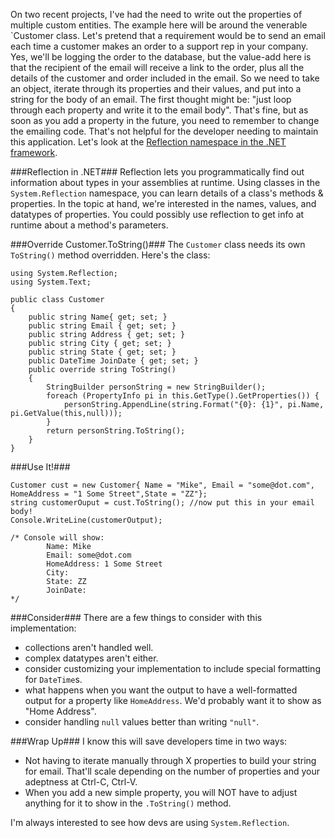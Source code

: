 <!--{Title:"Using System.Reflection to output your POCO object's property names + values", PublishedOn:"2009-08-09T00:29:40", Intro:"On two recent projects, I've had the need to write out the properties of multiple custom entities. T" }-->

On two recent projects, I've had the need to write out the properties of multiple custom entities. The example here will be around the venerable `Customer class. Let's pretend that a requirement would be to send an email each time a customer makes an order to a support rep in your company. Yes, we'll be logging the order to the database, but the value-add here is that the recipient of the email will receive a link to the order, plus all the details of the customer and order included in the email.
So we need to take an object, iterate through its properties and their values, and put into a string for the body of an email. 
The first thought might be: "just loop through each property and write it to the email body". That's fine, but as soon as you add a property in the future, you need to remember to change the emailing code. That's not helpful for the developer needing to maintain this application. Let's look at the [Reflection namespace in the .NET framework](http://msdn.microsoft.com/en-us/library/system.reflection.aspx). 

###Reflection in .NET###
Reflection lets you programmatically find out information about types in your assemblies at runtime. Using classes in the `System.Reflection` namespace, you can learn details of a class's methods &amp; properties. In the topic at hand, we're interested in the names, values, and datatypes of properties. You could possibly use reflection to get info at runtime about a method's parameters. 

###Override Customer.ToString()###
The `Customer` class needs its own `ToString()` method overridden. Here's the class: 
  
    using System.Reflection; 
    using System.Text;
    
    public class Customer
    {
        public string Name{ get; set; } 
        public string Email { get; set; }
        public string Address { get; set; } 
        public string City { get; set; } 
        public string State { get; set; } 
        public DateTime JoinDate { get; set; }
        public override string ToString() 
        {
            StringBuilder personString = new StringBuilder(); 
            foreach (PropertyInfo pi in this.GetType().GetProperties()) {        
                personString.AppendLine(string.Format("{0}: {1}", pi.Name, pi.GetValue(this,null))); 
            } 
            return personString.ToString(); 
        }
    }

###Use It!###

    Customer cust = new Customer{ Name = "Mike", Email = "some@dot.com", HomeAddress = "1 Some Street",State = "ZZ"};
    string customerOuput = cust.ToString(); //now put this in your email body!
    Console.WriteLine(customerOutput);
    
    /* Console will show:     
            Name: Mike
            Email: some@dot.com      
            HomeAddress: 1 Some Street      
            City:       
            State: ZZ      
            JoinDate:       
    */  

###Consider###
There are a few things to consider with this implementation:

* collections aren't handled well. 
* complex datatypes aren't either.
* consider customizing your implementation to include special formatting for `DateTime`s.
* what happens when you want the output to have a well-formatted output for a property like `HomeAddress`. We'd probably want it to show as "Home Address".
* consider handling `null` values better than writing `"null"`.

###Wrap Up###
I know this will save developers time in two ways:
 
* Not having to iterate manually through X properties to build your string for email. That'll scale depending on the number of properties and your adeptness at Ctrl-C, Ctrl-V. 
* When you add a new simple property, you will NOT have to adjust anything for it to show in the `.ToString()` method.
 
I'm always interested to see how devs are using `System.Reflection`. 
